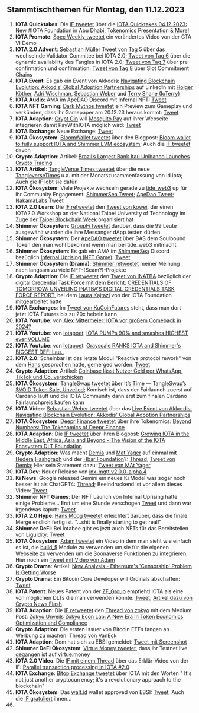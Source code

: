 ## Stammtischthemen für Montag, den 11.12.2023

1. **IOTA Quicktakes**: Die [IF tweetet](https://x.com/iota/status/1731644984686674192?s=20) über die [IOTA Quicktakes 04.12.2023: New #IOTA Foundation in Abu Dhabi, Tokenomics Presentation & More!](https://www.youtube.com/watch?v=GHQi8NjW6Tk)
2. **IOTA Promote**: [Spec Weekly tweetet](https://x.com/SpecWeekly/status/1731966158461649093?s=20) ein verändertes Video von der GTA VI Demo
3. **IOTA 2.0 Advent**: [Sebastian Müller Tweet von Tag 5](https://x.com/NaitsabesMue/status/1731957795254141295?s=20) über das wechselnde Validator Commitee bei IOTA 2.0; [Tweet von Tag 6](https://x.com/NaitsabesMue/status/1732297600911495556?s=20) über die dynamic availability des Tangles in IOTA 2.0; [Tweet von Tag 7](https://x.com/NaitsabesMue/status/1732672988762263969?s=20) über pre confirmation und confirmation; [Tweet von Tag 8](https://x.com/NaitsabesMue/status/1733026897926258974?s=20) über Slot Commitment Chains
4. **IOTA Event**: Es gab ein Event von Akkodis: [Navigating Blockchain Evolution: Akkodis' Global Adoption Partnerships](https://www.linkedin.com/events/7128077292056023042/about/) auf LinkedIn mit [Holger Köther](https://twitter.com/HolgerKoether), [Adri Wischman](https://www.linkedin.com/in/adri-wischmann/), [Sebastian Weber](https://www.linkedin.com/in/sebastian-weber-a7ba00179/) und [Terry Shane (IoTerry)](https://twitter.com/io_terry)
5. **IOTA Audio**: AMA im ApeDAO Discord mit Infernal NFT: [Tweet](https://x.com/InfernalNFTs/status/1731971284890767429?s=20)
6. **IOTA NFT Gaming**: [Dark Mythos tweetet](https://x.com/DarkMythosIOTA/status/1731952799661834497?s=20) ein Preview zum Gameplay und verkünden, dass ihr Gamepaper am 20.12.23 heraus kommt: [Tweet](https://x.com/DarkMythosIOTA/status/1731961614453309737?s=20)
7. **IOTA Adaption**: [Crypt Gin](https://twitter.com/Crypto_Gin21) will [Mosquito Pay](https://twitter.com/MosquitoPay) auf ihrer Webseite integrieren damit PayWithIOTA möglich wird: [Tweet](https://x.com/Crypto_Gin21/status/1731753827357884431?s=20)
8. **IOTA Exchange**: Neue Exchange: [Tweet](https://x.com/Changelly_team/status/1732005198699086290?s=20)
9. **IOTA Ökosystem**: [BloomWallet tweetet](https://x.com/bloomwalletio/status/1732057348032651567?s=20) über den Blogpost: [Bloom wallet to fully support IOTA and Shimmer EVM ecosystem](https://medium.com/bloom-wallet/bloom-wallet-to-fully-support-iota-and-shimmer-evm-ecosystem-3ca5c3aa6748); Auch die [IF tweetet](https://twitter.com/iota/status/1732059046339915984) davon
10. **Crypto Adaption**: Artikel: [Brazil’s Largest Bank Itau Unibanco Launches Crypto Trading](https://medium.com/bloom-wallet/bloom-wallet-to-fully-support-iota-and-shimmer-evm-ecosystem-3ca5c3aa6748)
11. **IOTA Artikel**: [TangleVerse Times tweetet](https://x.com/TangleverseWeb/status/1732037106212479061?s=20) über die neue [TangleverseTimes](https://www.times.tangleverse.io/iota-unchained/) u.a. mit der Monatszusammenfassung von id.iota; Auch die [IF lobt](https://twitter.com/iota/status/1732054525828026738) sie dafür
12. **IOTA Ökosystem**: Viele Projekte wechseln gerade zu [tide_web3](https://twitter.com/Tide_web3) up für ihr Community Engagement: [ShimmerSea Tweet](https://x.com/ShimmerSeaDEX/status/1731569024381628881?s=20); [ApeDao Tweet](https://x.com/iotapes/status/1731941009049723016?s=20); [NakamaLabs Tweet](https://x.com/Nakama_Labs/status/1732051152840061237?s=20)
13. **IOTA 2.0 Learn**: Die [IF retweetet](https://x.com/iota/status/1732310018739847282?s=20) den [Tweet von kowei](https://x.com/kowei1995/status/1732252052129272064?s=20), der einen IOTA2.0 Workshop an der National Taipei University of Technology im Zuge der [Taipei Blockchain Week](https://twitter.com/TaipeiWeek) organisiert hat
14. **Shimmer Ökosystem**: [GroupFi tweetet](https://x.com/groupfi_ai/status/1732246910973722731?s=20) darüber, dass die 99 Leute ausgewählt wurden die ihre Messanger dApp testen dürfen
15. **Shimmer Ökosystem**: Der [ApeDAO tweetet](https://x.com/iotapes/status/1732278441716899865?s=20) über BAS dem Soulbound Token den man wohl bekommt wenn man bei tide_web3 mitmacht
16. **Shimmer Ökosystem**: Es gab ein AMA im [ShimmerSea](https://twitter.com/ShimmerSeaDEX) Discord bezüglich [Infernal Uprising (NFT Game)](https://twitter.com/InfernalNFTs): [Tweet](https://x.com/ShimmerSeaDEX/status/1732308905877766537?s=20)
17. **Shimmer Ökosystem (Drama)**: [Shimmer retweetet](https://x.com/shimmernet/status/1732314938205507923?s=20) meiner Meinung nach langsam zu viele NFT-(Scam?)-Projekte
18. **Crypto Adaption**: Die [IF retweetet](https://x.com/iota/status/1732320146163662945?s=20) den [Tweet von INATBA]() bezüglich der digital Credential Task Force mit dem Bericht: [CREDENTIALS OF TOMORROW: UNVEILING INATBA’S DIGITAL CREDENTIALS TASK FORCE REPORT](https://inatba.org/reports/credentials-of-tomorrow-unveiling-inatbas-digital-credentials-task-force-report/), bei dem [Laura Kajtazi](https://twitter.com/LauraKajtazi1) von der IOTA Foundation mitgearbeitet hatte
19. **IOTA Exchanges**: Im [Tweet von KuCoinFutures](https://x.com/KuCoinFutures/status/1732238209021854158?s=20) steht, dass man dort jetzt IOTA Futures bis zu 20x hebeln kann
20. **IOTA Youtube**: von [Alex Mittermeier](https://twitter.com/AlexMittermeier): [IOTA vor großem Comeback in 2024?](https://www.youtube.com/embed/AV3hWCgbeZ0?autoplay=1&auto_play=true)
21. **IOTA Youtube**: von [Iotapoet](https://twitter.com/IotaPoet): [IOTA PUMPs 90% and smashes HIGHEST ever VOLUME](https://www.youtube.com/watch?v=VTvP57b3Qjo&t=7s)
22. **IOTA Youtube**: von [Iotapoet](https://twitter.com/IotaPoet): [Grayscale RANKS IOTA and Shimmer's BIGGEST DEFI Lau..](https://www.youtube.com/embed/XIDeQ1nk1aw?autoplay=1&auto_play=true)
23. **IOTA 2.0**: Scheinbar ist das letzte Modul "Reactive protocol rework" von dem [Hans](https://twitter.com/hus_qy) gesprochen hatte, gemerged worden: [Tweet](https://x.com/GM__INV/status/1732009558099308635?s=20)
24. **Crypto Adaption**: Artikel: [Coinbase lässt Nutzer Geld per WhatsApp, TikTok und Co. verschicken](https://www.btc-echo.de/schlagzeilen/coinbase-erlaubt-zahlungen-per-whatsapp-tiktok-und-co-175582/)
25. **IOTA Ökosystem**: [TangleSwap tweetet](https://x.com/TangleSwap/status/1732353800587944184?s=20) über [It’s Time — TangleSwap’s $VOID Token Sale, Unveiled](https://blog.tangleswap.exchange/its-time-tangleswap-s-void-token-sale-unveiled-4d86f36eaba4); Komisch ist, dass der Fairlaunch zuerst auf Cardano läuft und die IOTA Community dann erst zum finalen Cardano Fairlaunchpreis kaufen kann
26. **IOTA Video**: [Sebastian Weber tweetet](https://x.com/Sebasti65365174/status/1732371110396559678?s=20) über das [Live Event von Akkordis: Navigating Blockchain Evolution: Akkodis' Global Adoption Partnerships](https://www.linkedin.com/events/navigatingblockchainevolution-a7128077292056023042/about/)
27. **IOTA Ökosystem**: [Deepr Finance tweetet](https://x.com/DeeprFinance/status/1732385004288713116?s=20) über ihre Tokenomics: [Beyond Numbers: The Tokenomics of Deepr Finance](https://medium.com/@Deepr.Finance/beyond-numbers-the-tokenomics-of-deepr-finance-8edf71fd85e7)
28. **IOTA Adaption**: Die [IF tweetet](https://x.com/iota/status/1732399499413266645?s=20) über ihren Blogpost: [Growing IOTA in the Middle East, Africa, Asia and Beyond - The Vision of the IOTA Ecosystem DLT Foundation](https://blog.iota.org/growing-iota-in-mena-and-beyond/)
29. **Crypto Adaption**: Was macht [Demia](https://twitter.com/_Demia) und [Mat Yager](https://twitter.com/Mat_Yarger) auf einmal mit [Hedera](https://twitter.com/Hedera) [Hashgraph](https://twitter.com/hashgraph) und der [Hbar Foundation](https://twitter.com/HBAR_foundation)?: [Thread](https://x.com/HBAR_foundation/status/1732401410367455404?s=20); [Tweet von Demia](https://x.com/_Demia/status/1732774393430802553?s=20); Hier sein Statement dazu: [Tweet von MAt Yager](https://x.com/Mat_Yarger/status/1732409747922677802?s=20)
30. **IOTA Dev**: Neuer Release von [inx-mqtt v2.0.0-alpha.4](https://github.com/iotaledger/inx-mqtt/releases/tag/v2.0.0-alpha.4)
31. **Ki News**: Google released Gemini ein neues Ki Model was sogar noch besser ist als ChatGPT4: [Thread](https://x.com/GoogleDeepMind/status/1732416095355814277?s=20); Beeindruckend ist vor allem dieses Video: [Tweet](https://x.com/amasad/status/1732439083555631581?s=20)
32. **Shimmer NFT Games**: Der NFT Launch von Infernal Uprising hatte einige Probleme... Erst um eine Stunde verschogen [Tweet](https://x.com/InfernalNFTs/status/1732443622602084616?s=20) und dann war irgendwas kaputt: [Tweet](https://x.com/InfernalNFTs/status/1732485087298494590?s=20)
33. **IOTA 2.0 Hype**: [Hans Moog tweetet](https://x.com/hus_qy/status/1732534655956496870?s=20) erleichtert darüber, dass die finale Merge endlich fertig ist. "...shit is finally starting to get real!"
34. **Shimmer DeFi**: Bei iotabee gibt es jeztt auch NFTs für das Bereitstellen von Liquidity: [Tweet](https://x.com/iotabee/status/1732679353568231824?s=20)
35. **IOTA Ökosystem**: [Adam tweetet](https://x.com/adam_unchained/status/1732635522760392802?s=20) ein Video in dem man sieht wie einfach es ist, die [build_5](https://twitter.com/build5tech) Module zu verwenden um sie für die eigenen Webseite zu verwenden um die Soonaverse Funktionen zu integrieren; Hier noch ein [Tweet mit Video von Adam](https://x.com/adam_unchained/status/1733001419769487762?s=20)
36. **Crypto Drama**: Artikel: [New Analysis - Ethereum's 'Censorship' Problem Is Getting Worse](https://www.coindesk.com/tech/2023/12/06/ethereums-censorship-problem-is-getting-worse/)
37. **Crypto Drama**: Ein Bitcoin Core Developer will Ordinals abschaffen: [Tweet](https://x.com/LukeDashjr/status/1732204937466032285?s=20)
38. **IOTA Patent**: Neues Patent von der [ZF_Group](https://twitter.com/ZF_Group) empfiehtl IOTA als eine von möglichen DLTs die man verwenden könnte: [Tweet](https://x.com/Wondere12985276/status/1732716901845921820?s=20); [Artikel dazu von Crypto News Flash](https://www.crypto-news-flash.com/iotas-impact-zf-groups-new-patent-battles-billion-dollar-product-piracy/?feed_id=28099&_unique_id=6572f566ca7dc)
39. **IOTA Adaption**: Die [IF retweetet](https://x.com/iota/status/1732762972626276646?s=20) den [Thread von zokyo](https://x.com/zokyo_io/status/1732760293250384157?s=20) mit dem Medium Post: [Zokyo Unveils Zokyo Econ Lab: A New Era In Token Economics Optimization and Compliance](https://medium.com/@zokyo.io/zokyo-unveils-zokyo-econ-lab-a-new-era-in-token-economics-optimization-and-compliance-1afa4f47106d)
40. **Crypto Adaption**: Die ersten Issuer von Bitcoin ETFs fangen an Werbung zu machen: [Thread von VanEck](https://x.com/vaneck_us/status/1732811502602559912?s=20)
41. **IOTA Adaption**: Dom hat sich zu EBSI gemeldet: [Tweet mit Screenshot](https://x.com/bentexingcu/status/1732833765984964986?s=20)
42. **Shimmer DeFi Ökosystem**: [Virtue Money tweetet](https://x.com/Virtue_Money/status/1732800957715468716?s=20), dass ihr Testnet live gegangen ist auf [virtue.money](https://virtue.money/)
43. **IOTA 2.0 Video**: Die [IF mit einem Thread](https://x.com/iota/status/1732792179192406440?s=20) über das Erklär-Video von der IF: [Parallel transaction processing in IOTA #2.0 ](https://youtu.be/95lh_nX5s90)
44. **IOTA Exchange**: [Bitop Exchange tweetet](https://x.com/bitop_exchange/status/1732674573425049668?s=20) über IOTA mit den Worten " It's not just another cryptocurrency; it's a revolutionary approach to the blockchain"
45. **IOTA Ökosystem**: Das [walt.id](https://twitter.com/walt_id) wallet approved von EBSI: [Tweet](https://x.com/walt_id/status/1733051530553487469?s=20); Auch die [IF gratuliert](https://x.com/iota/status/1733062417603498248?s=20) ihnen...
46. 
